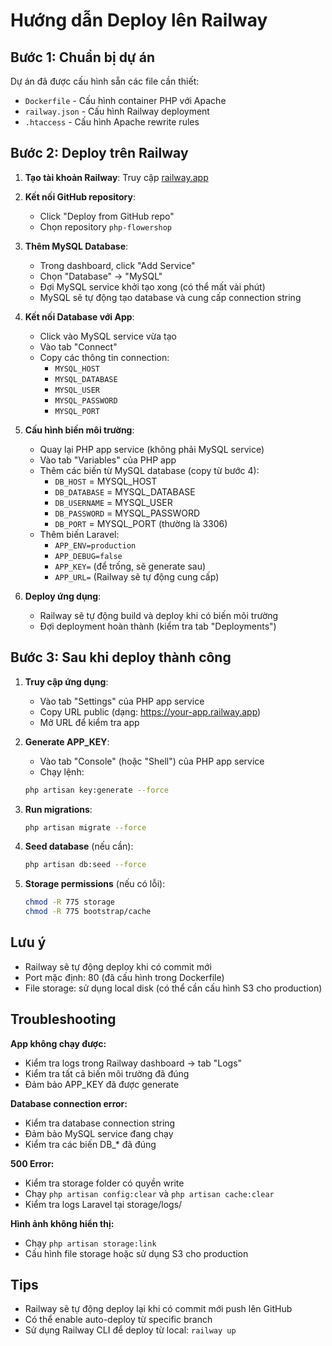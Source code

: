 # Hướng dẫn Deploy lên Railway

## Bước 1: Chuẩn bị dự án

Dự án đã được cấu hình sẵn các file cần thiết:
- `Dockerfile` - Cấu hình container PHP với Apache
- `railway.json` - Cấu hình Railway deployment
- `.htaccess` - Cấu hình Apache rewrite rules

## Bước 2: Deploy trên Railway

1. **Tạo tài khoản Railway**: Truy cập [railway.app](https://railway.app)
2. **Kết nối GitHub repository**:
   - Click "Deploy from GitHub repo"
   - Chọn repository `php-flowershop`
3. **Thêm MySQL Database**:
   - Trong dashboard, click "Add Service"
   - Chọn "Database" → "MySQL"
   - Đợi MySQL service khởi tạo xong (có thể mất vài phút)
   - MySQL sẽ tự động tạo database và cung cấp connection string

4. **Kết nối Database với App**:
   - Click vào MySQL service vừa tạo
   - Vào tab "Connect" 
   - Copy các thông tin connection:
     - `MYSQL_HOST` 
     - `MYSQL_DATABASE`
     - `MYSQL_USER` 
     - `MYSQL_PASSWORD`
     - `MYSQL_PORT`

5. **Cấu hình biến môi trường**:
   - Quay lại PHP app service (không phải MySQL service)
   - Vào tab "Variables" của PHP app
   - Thêm các biến từ MySQL database (copy từ bước 4):
     - `DB_HOST` = MYSQL_HOST 
     - `DB_DATABASE` = MYSQL_DATABASE
     - `DB_USERNAME` = MYSQL_USER
     - `DB_PASSWORD` = MYSQL_PASSWORD
     - `DB_PORT` = MYSQL_PORT (thường là 3306)
   - Thêm biến Laravel:
     - `APP_ENV=production`
     - `APP_DEBUG=false`
     - `APP_KEY=` (để trống, sẽ generate sau)
     - `APP_URL=` (Railway sẽ tự động cung cấp)

6. **Deploy ứng dụng**:
   - Railway sẽ tự động build và deploy khi có biến môi trường
   - Đợi deployment hoàn thành (kiểm tra tab "Deployments")

## Bước 3: Sau khi deploy thành công

1. **Truy cập ứng dụng**:
   - Vào tab "Settings" của PHP app service
   - Copy URL public (dạng: https://your-app.railway.app)
   - Mở URL để kiểm tra app

2. **Generate APP_KEY**:
   - Vào tab "Console" (hoặc "Shell") của PHP app service
   - Chạy lệnh:
   ```bash
   php artisan key:generate --force
   ```

3. **Run migrations**:
   ```bash
   php artisan migrate --force
   ```

4. **Seed database** (nếu cần):
   ```bash
   php artisan db:seed --force
   ```

5. **Storage permissions** (nếu có lỗi):
   ```bash
   chmod -R 775 storage
   chmod -R 775 bootstrap/cache
   ```

## Lưu ý

- Railway sẽ tự động deploy khi có commit mới
- Port mặc định: 80 (đã cấu hình trong Dockerfile)
- File storage: sử dụng local disk (có thể cần cấu hình S3 cho production)

## Troubleshooting

**App không chạy được:**
- Kiểm tra logs trong Railway dashboard → tab "Logs"
- Kiểm tra tất cả biến môi trường đã đúng
- Đảm bảo APP_KEY đã được generate

**Database connection error:**
- Kiểm tra database connection string
- Đảm bảo MySQL service đang chạy
- Kiểm tra các biến DB_* đã đúng

**500 Error:**
- Kiểm tra storage folder có quyền write
- Chạy `php artisan config:clear` và `php artisan cache:clear`
- Kiểm tra logs Laravel tại storage/logs/

**Hình ảnh không hiển thị:**
- Chạy `php artisan storage:link`
- Cấu hình file storage hoặc sử dụng S3 cho production

## Tips

- Railway sẽ tự động deploy lại khi có commit mới push lên GitHub
- Có thể enable auto-deploy từ specific branch
- Sử dụng Railway CLI để deploy từ local: `railway up`